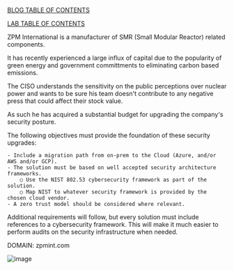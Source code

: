 [BLOG TABLE OF CONTENTS](https://github.com/bobsyourmom/zpminternational/blob/main/TOC)

[LAB TABLE OF CONTENTS](https://github.com/bobsyourmom/zpminternational/blob/main/LABS/TOC)

ZPM International is a manufacturer of SMR (Small Modular Reactor) related components.

It has recently experienced a large influx of capital due to the popularity of green energy and government committments to eliminating carbon based emissions.

The CISO understands the sensitivity on the public perceptions over nuclear power and wants to be sure his team doesn't contribute to any negative press that could affect their stock value.

As such he has acquired a substantial budget for upgrading the company's security posture.

The following objectives must provide the foundation of these security upgrades:

	- Include a migration path from on-prem to the Cloud (Azure, and/or AWS and/or GCP).
	- The solution must be based on well accepted security architecture frameworks.
		○ Use the NIST 802.53 cybersecurity framework as part of the solution.
		○ Map NIST to whatever security framework is provided by the chosen cloud vendor.
	- A zero trust model should be considered where relevant.

Additional requirements will follow, but every solution must include references to a cybersecurity framework. This will make it much easier to perform audits on the security infrastructure when needed.

DOMAIN: zpmint.com

![image](https://github.com/bobsyourmom/zpminternational/assets/30844252/8e3a1328-569a-4bf6-90b4-5525a8ce3454)

